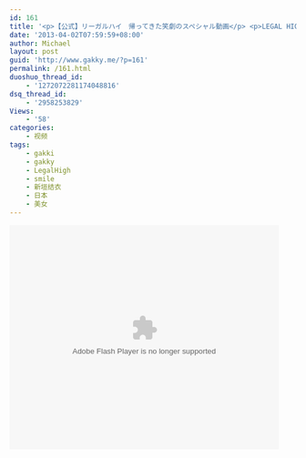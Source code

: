 ```yaml
---
id: 161
title: '<p>【公式】リーガルハイ　帰ってきた笑劇のスペシャル動画</p> <p>LEGAL HIGH SP 预告</p>'
date: '2013-04-02T07:59:59+08:00'
author: Michael
layout: post
guid: 'http://www.gakky.me/?p=161'
permalink: /161.html
duoshuo_thread_id:
    - '1272072281174048816'
dsq_thread_id:
    - '2958253829'
Views:
    - '58'
categories:
    - 视频
tags:
    - gakki
    - gakky
    - LegalHigh
    - smile
    - 新垣结衣
    - 日本
    - 美女
---
```


<object height="394" width="473"><param name="allowscriptaccess" value="sameDomain"></param><param name="wmode" value="transparent"></param><param name="movie" value="http://www.tudou.com/v/165921822/v.swf"></param><param name="allowfullscreen" value="true"></param><embed allowfullscreen="true" allowscriptaccess="sameDomain" height="394" src="http://www.tudou.com/v/165921822/v.swf" type="application/x-shockwave-flash" width="473" wmode="transparent"></embed></object>